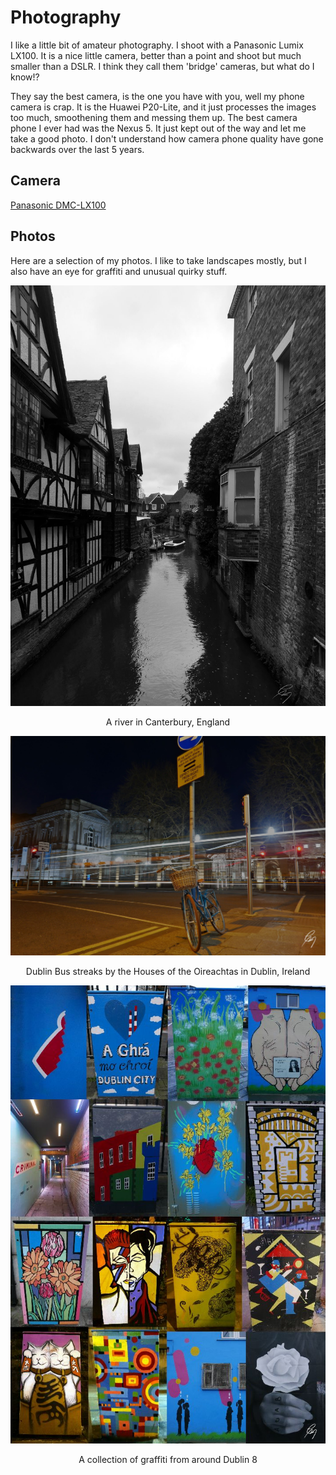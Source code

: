 # Photography

I like a little bit of amateur photography.
I shoot with a Panasonic Lumix LX100. It is a nice little camera, better than a point and shoot but much smaller than a DSLR. I think they call them 'bridge' cameras, but what do I know!?

They say the best camera, is the one you have with you, well my phone camera is crap. It is the Huawei P20-Lite, and it just processes the images too much, smoothening them and messing them up. The best camera phone I ever had was the Nexus 5. It just kept out of the way and let me take a good photo. I don't understand how camera phone quality have gone backwards over the last 5 years.

## Camera
[Panasonic DMC-LX100](https://www.panasonic.com/uk/consumer/cameras-camcorders/lumix-digital-cameras/premium-compact-cameras/dmc-lx100.html)

## Photos

Here are a selection of my photos. I like to take landscapes mostly, but I also have an eye for graffiti and unusual quirky stuff.

![Canterbury, England](/photos/canterbury-river-thumbnail.jpg)
<center>A river in Canterbury, England</center>

![Kildare St., Dublin, Ireland](/photos/kildare-st-thumbnail.jpg)
<center>Dublin Bus streaks by the Houses of the Oireachtas in Dublin, Ireland</center>

![Graffiti on Electrical Boxes, Dublin, Ireland](/photos/collage-thumbnail.jpg)
<center>A collection of graffiti from around Dublin 8</center>
